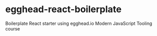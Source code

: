 # egghead-react-boilerplate

Boilerplate React starter using egghead.io Modern JavaScript Tooling course


